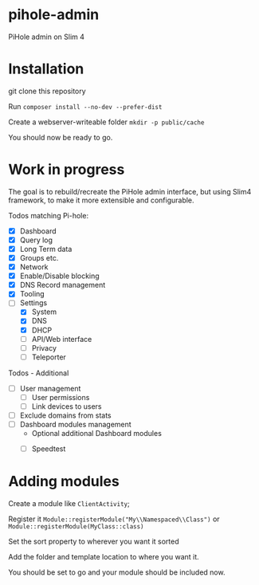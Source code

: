 # pihole-admin

PiHole admin on Slim 4

# Installation

git clone this repository

Run `composer install --no-dev --prefer-dist`

Create a webserver-writeable folder `mkdir -p public/cache`

You should now be ready to go.

# Work in progress

The goal is to rebuild/recreate the PiHole admin interface, but using Slim4 framework, to make it more extensible and configurable.

Todos matching Pi-hole:
- [x] Dashboard
- [x] Query log
- [x] Long Term data
- [x] Groups etc.
- [x] Network
- [x] Enable/Disable blocking
- [x] DNS Record management
- [x] Tooling
- [ ] Settings
  - [x] System
  - [x] DNS
  - [x] DHCP
  - [ ] API/Web interface
  - [ ] Privacy
  - [ ] Teleporter

Todos - Additional
- [ ] User management
  - [ ] User permissions
  - [ ] Link devices to users
- [ ] Exclude domains from stats
- [ ] Dashboard modules management
  - Optional additional Dashboard modules
  - [ ] Speedtest
 


# Adding modules

Create a module like `ClientActivity`;

Register it
`Module::registerModule("My\\Namespaced\\Class")` or `Module::registerModule(MyClass::class)`

Set the sort property to wherever you want it sorted

Add the folder and template location to where you want it.

You should be set to go and your module should be included now.

